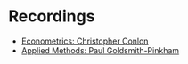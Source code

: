 # Recordings
- [Econometrics: Christopher Conlon](https://www.youtube.com/playlist?list=PL_vQFUgojoerLH1AfiBylg_UvbAaRncKx)
- [Applied Methods: Paul Goldsmith-Pinkham](https://www.youtube.com/playlist?list=PLWWcL1M3lLlojLTSVf2gGYQ_9TlPyPbiJ)
